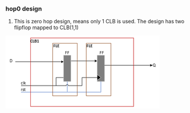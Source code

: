 ### hop0 design

1. This is zero hop design, means only 1 CLB is used. The design has two flipflop mapped to CLB(1,1)

![hop0 design](hop0.png)
